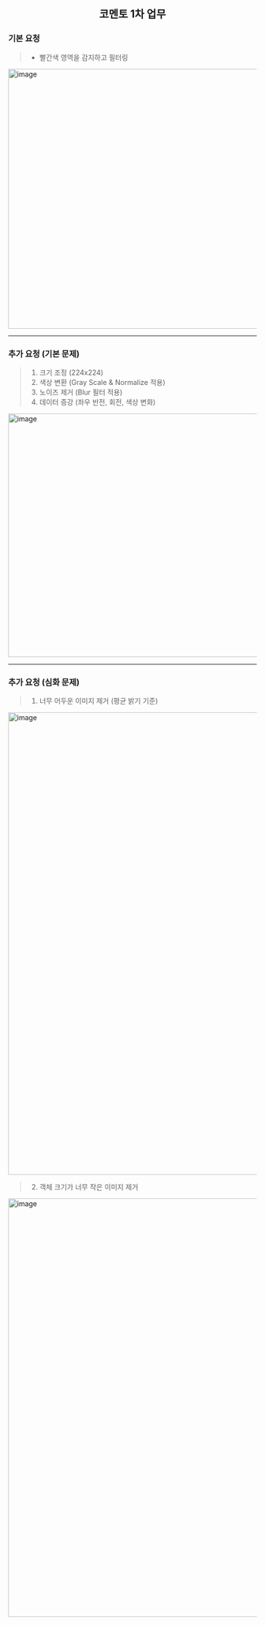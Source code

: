 <div align=center>
 
## 코멘토 1차 업무

</div>

### 기본 요청
> * 빨간색 영역을 감지하고 필터링
<img width="1636" height="527" alt="image" src="https://github.com/user-attachments/assets/543ccc5a-a765-4792-afc8-851769616b30" />


---
### 추가 요청 (기본 문제)
> 1. 크기 조정 (224x224)
> 2. 색상 변환 (Gray Scale & Normalize 적용)
> 3. 노이즈 제거 (Blur 필터 적용)
> 4. 데이터 증강 (좌우 반전, 회전, 색상 변화)
<img width="1978" height="494" alt="image" src="https://github.com/user-attachments/assets/dfe774b2-5b32-44a9-9984-ac7591f89d84" />


---
### 추가 요청 (심화 문제)
> 1. 너무 어두운 이미지 제거 (평균 밝기 기준)
<img width="1649" height="938" alt="image" src="https://github.com/user-attachments/assets/e255832a-5af1-4652-97f4-892b86da2626" />


> 2. 객체 크기가 너무 작은 이미지 제거
<img width="1872" height="849" alt="image" src="https://github.com/user-attachments/assets/8f57e8e8-93d6-403c-9add-d927ef18b43e" />
